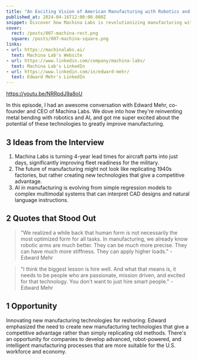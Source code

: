 ```yaml
---
title: "An Exciting Vision of American Manufacturing with Robotics and AI"
published_at: 2024-04-16T12:00:00.000Z
snippet: Discover how Machina Labs is revolutionizing manufacturing with AI and robotics. Edward Mehr shares insights on reshoring manufacturing, the future of the industry, and advice for those looking to enter the field.
cover:
  rect: /posts/007-machina-rect.png
  square: /posts/007-machina-square.png
links:
- url: https://machinalabs.ai/
  text: Machina Lab's Website
- url: https://www.linkedin.com/company/machina-labs/
  text: Machina Lab's LinkedIn
- url: https://www.linkedin.com/in/edward-mehr/
  text: Edward Mehr's LinkedIn
---
```


https://youtu.be/NRRpdJ9a8oU

In this episode, I had an awesome conversation with Edward Mehr, co-founder and
CEO of Machina Labs. We dove into how they're reinventing metal bending with
robotics and AI, and got me super excited about the potential of these
technologies to greatly improve manufacturing.

## 3 Ideas from the Interview

1. Machina Labs is turning 4-year lead times for aircraft parts into just days,
   significantly improving fleet readiness for the military.
2. The future of manufacturing might not look like replicating 1940s factories,
   but rather creating new technologies that give a competitive advantage.
3. AI in manufacturing is evolving from simple regression models to complex
   multimodal systems that can interpret CAD designs and natural language
   instructions.

## 2 Quotes that Stood Out

> "We realized a while back that human form is not necessarily the most
> optimized form for all tasks. In manufacturing, we already know robotic arms
> are much better. They can be much more precise. They can have much more
> stiffness. They can apply higher loads." - Edward Mehr

> "I think the biggest lesson is hire well. And what that means is, it needs to
> be people who are passionate, mission driven, and excited for that technology.
> You don't want to just hire smart people." - Edward Mehr

## 1 Opportunity

Innovating new manufacturing technologies for reshoring: Edward emphasized the
need to create new manufacturing technologies that give a competitive advantage
rather than simply replicating old methods. There's an opportunity for companies
to develop advanced, robot-powered, and intelligent manufacturing processes that
are more suitable for the U.S. workforce and economy.
